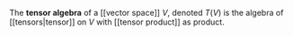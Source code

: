 The **tensor algebra** of a [[vector space]] $V$, denoted $T(V)$ is the algebra of [[tensors|tensor]] on $V$ with [[tensor product]] as product.